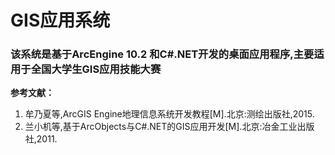# GIS应用系统
### 该系统是基于ArcEngine 10.2 和C#.NET开发的桌面应用程序,主要适用于全国大学生GIS应用技能大赛

**参考文献：**
1. 牟乃夏等,ArcGIS Engine地理信息系统开发教程[M].北京:测绘出版社,2015.
2. 兰小机等,基于ArcObjects与C#.NET的GIS应用开发[M].北京:冶金工业出版社,2011.
